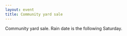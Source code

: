 ```yaml
---
layout: event
title: Community yard sale
---
```


Community yard sale.  Rain date is the following Saturday.
